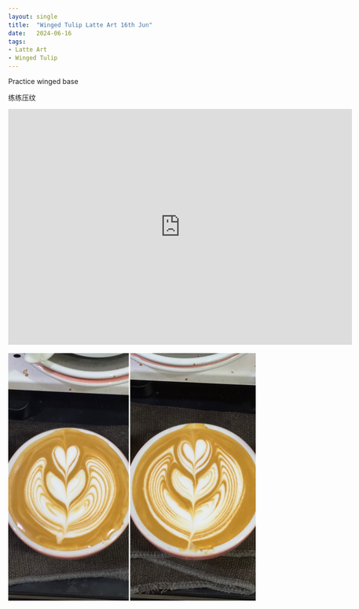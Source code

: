 ```yaml
---
layout: single
title:  "Winged Tulip Latte Art 16th Jun"
date:   2024-06-16
tags:
- Latte Art
- Winged Tulip
---
```



Practice winged base

练练压纹



<div class="embed-container">
  <iframe
      src="https://www.youtube.com/embed/4WOZ_PEoWhg"
      width="700"
      height="480"
      frameborder="0"
      allowfullscreen="true">
  </iframe>
</div>


![](/assets/img/2024/06/16/C4445345-E116-4C7F-97CA-BB5EA6CA3B6D.JPG)

